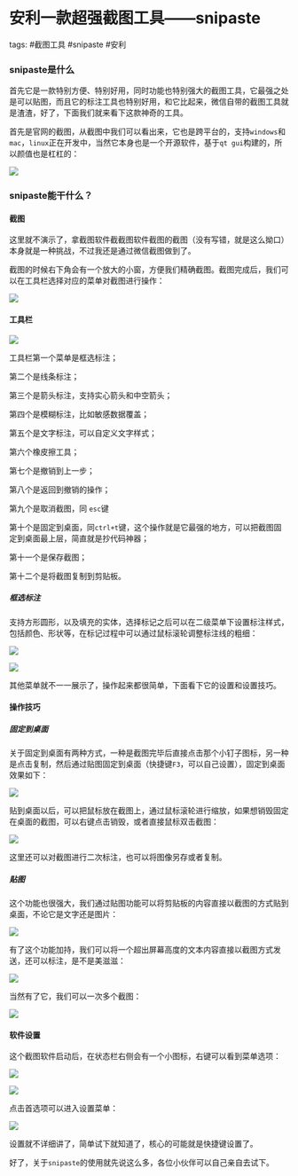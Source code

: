 # 安利一款超强截图工具——snipaste
tags: #截图工具 #snipaste #安利

### snipaste是什么

首先它是一款特别方便、特别好用，同时功能也特别强大的截图工具，它最强之处是可以贴图，而且它的标注工具也特别好用，和它比起来，微信自带的截图工具就是渣渣，好了，下面我们就来看下这款神奇的工具。

首先是官网的截图，从截图中我们可以看出来，它也是跨平台的，支持`windows`和`mac`，`linux`正在开发中，当然它本身也是一个开源软件，基于`qt gui`构建的，所以颜值也是杠杠的：

![](https://syske-pic-bed.oss-cn-hangzhou.aliyuncs.com/imgs/images/20210929193210.png)

### snipaste能干什么？

#### 截图

这里就不演示了，拿截图软件截截图软件截图的截图（没有写错，就是这么拗口）本身就是一种挑战，不过我还是通过微信截图做到了。

截图的时候右下角会有一个放大的小窗，方便我们精确截图。截图完成后，我们可以在工具栏选择对应的菜单对截图进行操作：

![](https://syske-pic-bed.oss-cn-hangzhou.aliyuncs.com/imgs/images/20210929194441.png)

#### 工具栏

![](https://syske-pic-bed.oss-cn-hangzhou.aliyuncs.com/imgs/images/20210929195245.png)

工具栏第一个菜单是框选标注；

第二个是线条标注；

第三个是箭头标注，支持实心箭头和中空箭头；

第四个是模糊标注，比如敏感数据覆盖；

第五个是文字标注，可以自定义文字样式；

第六个橡皮擦工具；

第七个是撤销到上一步；

第八个是返回到撤销的操作；

第九个是取消截图，同 `esc`键

第十个是固定到桌面，同`ctrl+t`键，这个操作就是它最强的地方，可以把截图固定到桌面最上层，简直就是抄代码神器；

第十一个是保存截图；

第十二个是将截图复制到剪贴板。

##### 框选标注

支持方形圆形，以及填充的实体，选择标记之后可以在二级菜单下设置标注样式，包括颜色、形状等，在标记过程中可以通过鼠标滚轮调整标注线的粗细：

![](https://syske-pic-bed.oss-cn-hangzhou.aliyuncs.com/imgs/images/20210929201223.png)

![](https://syske-pic-bed.oss-cn-hangzhou.aliyuncs.com/imgs/images/20210929201041.png)

其他菜单就不一一展示了，操作起来都很简单，下面看下它的设置和设置技巧。

#### 操作技巧



##### 固定到桌面



关于固定到桌面有两种方式，一种是截图完毕后直接点击那个小钉子图标，另一种是点击复制，然后通过贴图固定到桌面（快捷键`F3`，可以自己设置），固定到桌面效果如下：

![](https://syske-pic-bed.oss-cn-hangzhou.aliyuncs.com/imgs/images/20210929202006.png)



贴到桌面以后，可以把鼠标放在截图上，通过鼠标滚轮进行缩放，如果想销毁固定在桌面的截图，可以右键点击销毁，或者直接鼠标双击截图：

![](https://syske-pic-bed.oss-cn-hangzhou.aliyuncs.com/imgs/images/image-20210929202244873.png)

这里还可以对截图进行二次标注，也可以将图像另存或者复制。



##### 贴图

这个功能也很强大，我们通过贴图功能可以将剪贴板的内容直接以截图的方式贴到桌面，不论它是文字还是图片：

![](https://syske-pic-bed.oss-cn-hangzhou.aliyuncs.com/imgs/images/20210929202704.png)

有了这个功能加持，我们可以将一个超出屏幕高度的文本内容直接以截图方式发送，还可以标注，是不是美滋滋：

![](https://syske-pic-bed.oss-cn-hangzhou.aliyuncs.com/imgs/images/20210929203045.png)

当然有了它，我们可以一次多个截图：

![](https://syske-pic-bed.oss-cn-hangzhou.aliyuncs.com/imgs/images/20210929203407.png)



#### 软件设置

这个截图软件启动后，在状态栏右侧会有一个小图标，右键可以看到菜单选项：

![](https://syske-pic-bed.oss-cn-hangzhou.aliyuncs.com/imgs/images/20210929203922.png)

![](https://syske-pic-bed.oss-cn-hangzhou.aliyuncs.com/imgs/images/20210929203848.png)

点击首选项可以进入设置菜单：

![](https://syske-pic-bed.oss-cn-hangzhou.aliyuncs.com/imgs/images/20210929204507.png)

设置就不详细讲了，简单试下就知道了，核心的可能就是快捷键设置了。

好了，关于`snipaste`的使用就先说这么多，各位小伙伴可以自己亲自去试下。